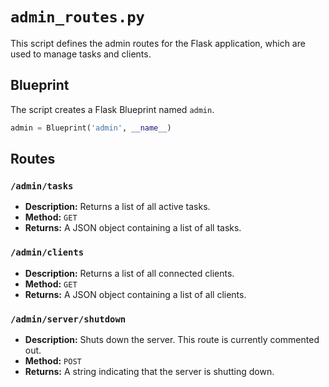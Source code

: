 # `admin_routes.py`

This script defines the admin routes for the Flask application, which are used to manage tasks and clients.

## Blueprint

The script creates a Flask Blueprint named `admin`.

```python
admin = Blueprint('admin', __name__)
```

## Routes

### `/admin/tasks`

*   **Description:** Returns a list of all active tasks.
*   **Method:** `GET`
*   **Returns:** A JSON object containing a list of all tasks.

### `/admin/clients`

*   **Description:** Returns a list of all connected clients.
*   **Method:** `GET`
*   **Returns:** A JSON object containing a list of all clients.

### `/admin/server/shutdown`

*   **Description:** Shuts down the server. This route is currently commented out.
*   **Method:** `POST`
*   **Returns:** A string indicating that the server is shutting down.

